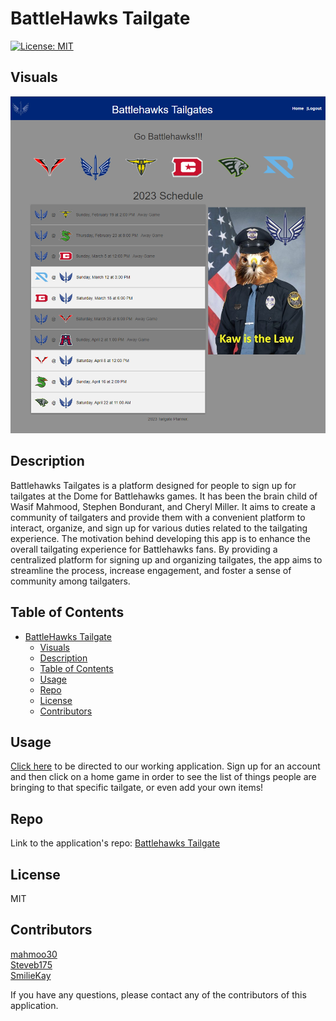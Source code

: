 # BattleHawks Tailgate

[![License: MIT](https://img.shields.io/badge/License-MIT-yellow.svg)](https://opensource.org/licenses/MIT)

## Visuals
![Homepage](./public/imagesReadMe/apppic.PNG)

## Description

Battlehawks Tailgates is a platform designed for people to sign up for tailgates at the Dome for Battlehawks games. It has been the brain child of Wasif Mahmood, Stephen Bondurant, and Cheryl Miller.  It aims to create a community of tailgaters and provide them with a convenient platform to interact, organize, and sign up for various duties related to the tailgating experience.
The motivation behind developing this app is to enhance the overall tailgating experience for Battlehawks fans. By providing a centralized platform for signing up and organizing tailgates, the app aims to streamline the process, increase engagement, and foster a sense of community among tailgaters.

## Table of Contents
- [BattleHawks Tailgate](#battlehawks-tailgate)
  - [Visuals](#visuals)
  - [Description](#description)
  - [Table of Contents](#table-of-contents)
  - [Usage](#usage)
  - [Repo](#repo)
  - [License](#license)
  - [Contributors](#contributors)



## Usage

 [Click here](https://infinite-savannah-06208.herokuapp.com/) to be directed to our working application.
 Sign up for an account and then click on a home game in order to see the list of things people are bringing to that specific tailgate, or even add your own items!

## Repo

Link to the application's repo: [Battlehawks Tailgate](https://github.com/mahmoo30/BattleHawksTailgate)


## License
MIT
## Contributors

[mahmoo30](https://github.com/mahmoo30)  
[Steveb175](https://github.com/Steveb175)  
[SmilieKay](https://github.com/SmilieKay)  

If you have any questions, please contact any of the contributors of this application.
